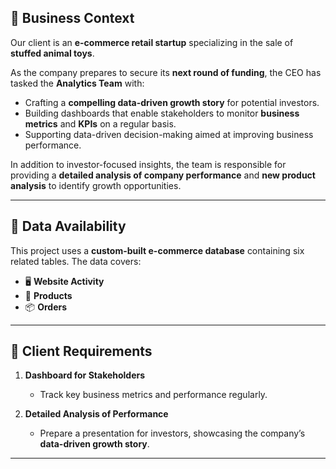 ## 🧸 Business Context

Our client is an **e-commerce retail startup** specializing in the sale of **stuffed animal toys**.  

As the company prepares to secure its **next round of funding**, the CEO has tasked the **Analytics Team** with:

- Crafting a **compelling data-driven growth story** for potential investors.
- Building dashboards that enable stakeholders to monitor **business metrics** and **KPIs** on a regular basis.
- Supporting data-driven decision-making aimed at improving business performance.

In addition to investor-focused insights, the team is responsible for providing a **detailed analysis of company performance** and **new product analysis** to identify growth opportunities.

---

## 💾 Data Availability

This project uses a **custom-built e-commerce database** containing six related tables. The data covers:

- 🖥️ **Website Activity**  
- 🧸 **Products**  
- 📦 **Orders**  

---

## 🧠 Client Requirements

1. **Dashboard for Stakeholders**  
   - Track key business metrics and performance regularly.

2. **Detailed Analysis of Performance**  
   - Prepare a presentation for investors, showcasing the company’s **data-driven growth story**.

---
